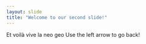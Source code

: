 ```yaml
---
layout: slide
title: "Welcome to our second slide!"
---
```

Et voilà vive la neo geo
Use the left arrow to go back!
